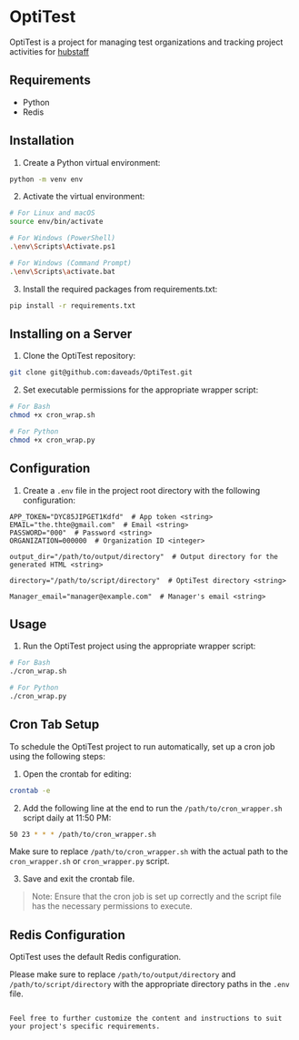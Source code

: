 # OptiTest

OptiTest is a project for managing test organizations and tracking project activities for [hubstaff](https://developer.hubstaff.com/docs/hubstaff_v2#!/activities/getV2OrganizationsOrganizationIdActivitiesDaily)

## Requirements
- Python
- Redis

## Installation

1. Create a Python virtual environment:

```bash
python -m venv env
```

2. Activate the virtual environment:

```bash
# For Linux and macOS
source env/bin/activate

# For Windows (PowerShell)
.\env\Scripts\Activate.ps1

# For Windows (Command Prompt)
.\env\Scripts\activate.bat
```

3. Install the required packages from requirements.txt:

```bash
pip install -r requirements.txt
```

## Installing on a Server

1. Clone the OptiTest repository:

```bash
git clone git@github.com:daveads/OptiTest.git
```

2. Set executable permissions for the appropriate wrapper script:

```bash
# For Bash
chmod +x cron_wrap.sh

# For Python
chmod +x cron_wrap.py
```

## Configuration

1. Create a `.env` file in the project root directory with the following configuration:

```
APP_TOKEN="DYC85JIPGET1Kdfd"  # App token <string>
EMAIL="the.thte@gmail.com"  # Email <string>
PASSWORD="000"  # Password <string>
ORGANIZATION=000000  # Organization ID <integer>

output_dir="/path/to/output/directory"  # Output directory for the generated HTML <string>

directory="/path/to/script/directory"  # OptiTest directory <string>

Manager_email="manager@example.com"  # Manager's email <string>
```

## Usage

1. Run the OptiTest project using the appropriate wrapper script:

```bash
# For Bash
./cron_wrap.sh

# For Python
./cron_wrap.py
```

## Cron Tab Setup

To schedule the OptiTest project to run automatically, set up a cron job using the following steps:

1. Open the crontab for editing:
```bash
crontab -e
```

2. Add the following line at the end to run the `/path/to/cron_wrapper.sh` script daily at 11:50 PM:
```bash
50 23 * * * /path/to/cron_wrapper.sh
```
Make sure to replace `/path/to/cron_wrapper.sh` with the actual path to the `cron_wrapper.sh` or `cron_wrapper.py` script.

3. Save and exit the crontab file.

> Note: Ensure that the cron job is set up correctly and the script file has the necessary permissions to execute.

## Redis Configuration

OptiTest uses the default Redis configuration.

Please make sure to replace `/path/to/output/directory` and `/path/to/script/directory` with the appropriate directory paths in the `.env` file.
```

Feel free to further customize the content and instructions to suit your project's specific requirements.
